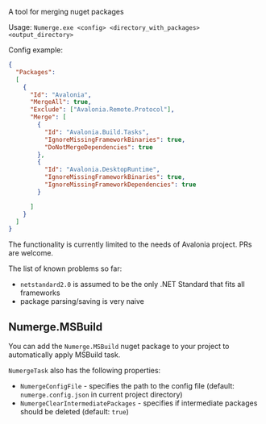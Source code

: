 A tool for merging nuget packages

Usage: 
`Numerge.exe <config> <directory_with_packages> <output_directory>`


Config example:

```json
{
  "Packages":
  [
    {
      "Id": "Avalonia",
      "MergeAll": true,
      "Exclude": ["Avalonia.Remote.Protocol"],
      "Merge": [
        {
          "Id": "Avalonia.Build.Tasks",
          "IgnoreMissingFrameworkBinaries": true,
          "DoNotMergeDependencies": true
        },
        {
          "Id": "Avalonia.DesktopRuntime",
          "IgnoreMissingFrameworkBinaries": true,
          "IgnoreMissingFrameworkDependencies": true
        }

      ]
    }
  ]
}

```


The functionality is currently limited to the needs of Avalonia project. PRs are welcome.

The list of known problems so far:
- `netstandard2.0` is assumed to be the only .NET Standard that fits all frameworks
- package parsing/saving is very naive


## Numerge.MSBuild
You can add the `Numerge.MSBuild` nuget package to your project to automatically apply MSBuild task.

`NumergeTask` also has the following properties:
- `NumergeConfigFile` - specifies the path to the config file (default: `numerge.config.json` in current project directory)
- `NumergeClearIntermediatePackages` - specifies if intermediate packages should be deleted (default: `true`) 